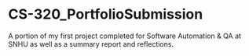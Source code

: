 # CS-320_PortfolioSubmission
A portion of my first project completed for Software Automation &amp; QA at SNHU as well as a summary report and reflections.

